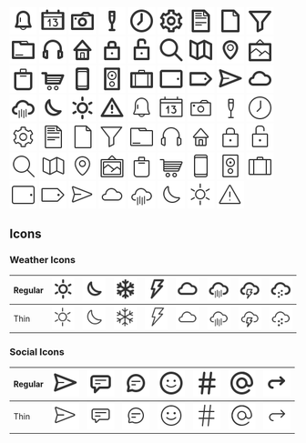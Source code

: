 ![](/icons/object.regular.bell.svg)
![](/icons/object.regular.calendar.svg)
![](/icons/object.regular.camera.svg)
![](/icons/object.regular.champaigne.svg)
![](/icons/object.regular.clock.svg)
![](/icons/object.regular.cog.svg)
![](/icons/object.regular.document.svg)
![](/icons/object.regular.emptyDocument.svg)
![](/icons/object.regular.filter.svg)
![](/icons/object.regular.folder.svg)
![](/icons/object.regular.headphones.svg)
![](/icons/object.regular.home.svg)
![](/icons/object.regular.lock.svg)
![](/icons/object.regular.lockUnlocked.svg)
![](/icons/object.regular.magnifyingGlass.svg)
![](/icons/object.regular.map.svg)
![](/icons/object.regular.mapPin.svg)
![](/icons/object.regular.picture.svg)
![](/icons/object.regular.shoppingBag.svg)
![](/icons/object.regular.shoppingCart.svg)
![](/icons/object.regular.smartphone.svg)
![](/icons/object.regular.speaker.svg)
![](/icons/object.regular.suitcase.svg)
![](/icons/object.regular.tablet.svg)
![](/icons/object.regular.tag.svg)
![](/icons/social.regular.paperPlane.svg)
![](/icons/weather.regular.cloud.svg)
![](/icons/weather.regular.cloudRain.svg)
![](/icons/weather.regular.moon.svg)
![](/icons/weather.regular.sun.svg)
![](/icons/ui.regular.warning.svg)
![](/icons/object.thin.bell.svg)
![](/icons/object.thin.calendar.svg)
![](/icons/object.thin.camera.svg)
![](/icons/object.thin.champaigne.svg)
![](/icons/object.thin.clock.svg)
![](/icons/object.thin.cog.svg)
![](/icons/object.thin.document.svg)
![](/icons/object.thin.emptyDocument.svg)
![](/icons/object.thin.filter.svg)
![](/icons/object.thin.folder.svg)
![](/icons/object.thin.headphones.svg)
![](/icons/object.thin.home.svg)
![](/icons/object.thin.lock.svg)
![](/icons/object.thin.lockUnlocked.svg)
![](/icons/object.thin.magnifyingGlass.svg)
![](/icons/object.thin.map.svg)
![](/icons/object.thin.mapPin.svg)
![](/icons/object.thin.picture.svg)
![](/icons/object.thin.shoppingBag.svg)
![](/icons/object.thin.shoppingCart.svg)
![](/icons/object.thin.smartphone.svg)
![](/icons/object.thin.speaker.svg)
![](/icons/object.thin.suitcase.svg)
![](/icons/object.thin.tablet.svg)
![](/icons/object.thin.tag.svg)
![](/icons/social.thin.paperPlane.svg)
![](/icons/weather.thin.cloud.svg)
![](/icons/weather.thin.cloudRain.svg)
![](/icons/weather.thin.moon.svg)
![](/icons/weather.thin.sun.svg)
![](/icons/ui.thin.warning.svg)

## Icons

### Weather Icons

| Regular | ![](/icons/weather.regular.sun.svg) | ![](/icons/weather.regular.moon.svg) | ![](/icons/weather.regular.snowflake.svg) | ![](/icons/weather.regular.storm.svg) | ![](/icons/weather.regular.cloud.svg) | ![](/icons/weather.regular.cloudRain.svg) | ![](/icons/weather.regular.cloudStorm.svg) | ![](/icons/weather.regular.cloudSnowflake.svg)
| --- | --- | --- | --- | --- | --- | --- | --- | --- |
| Thin | ![](/icons/weather.thin.sun.svg) | ![](/icons/weather.thin.moon.svg) | ![](/icons/weather.thin.snowflake.svg) | ![](/icons/weather.thin.storm.svg) | ![](/icons/weather.thin.cloud.svg) | ![](/icons/weather.thin.cloudRain.svg) | ![](/icons/weather.thin.cloudStorm.svg) | ![](/icons/weather.thin.cloudSnowflake.svg) |

### Social Icons

| Regular | ![](/icons/social.regular.paperPlane.svg) | ![](/icons/social.regular.chatBubbleSquare.svg) | ![](/icons/social.regular.chatBubbleCircle.svg) | ![](/icons/social.regular.emoji.svg) | ![](/icons/social.regular.hashtag.svg) | ![](/icons/social.regular.mention.svg) | ![](/icons/social.regular.reply.svg)
| --- | --- | --- | --- | --- | --- | --- | --- |
| Thin | ![](/icons/social.thin.paperPlane.svg) | ![](/icons/social.thin.chatBubbleSquare.svg) | ![](/icons/social.thin.chatBubbleCircle.svg) | ![](/icons/social.thin.emoji.svg) | ![](/icons/social.thin.hashtag.svg) | ![](/icons/social.thin.mention.svg) | ![](/icons/social.thin.reply.svg)


